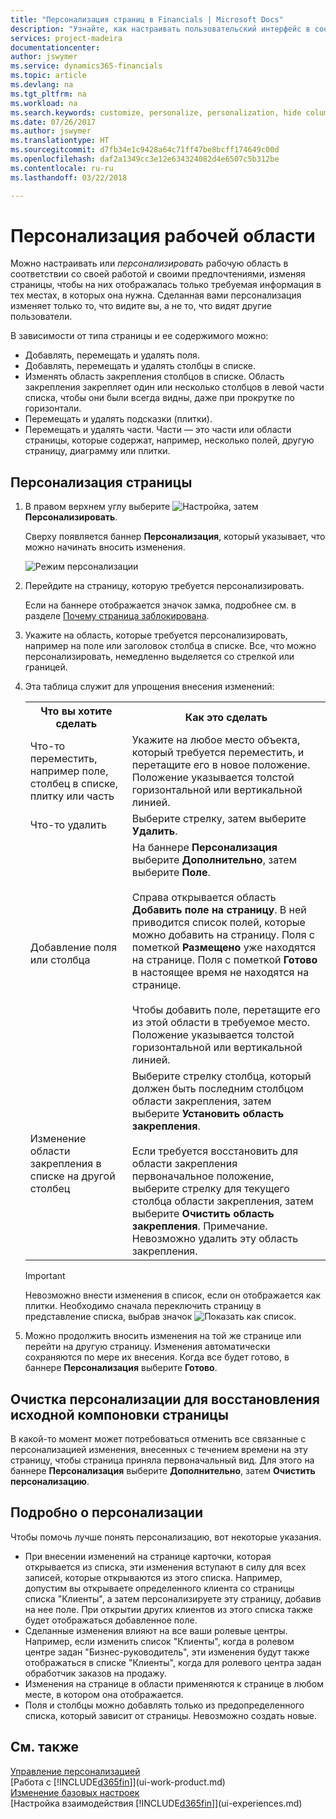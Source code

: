 ```yaml
---
title: "Персонализация страниц в Financials | Microsoft Docs"
description: "Узнайте, как настраивать пользовательский интерфейс в соответствии с вашим способом работы."
services: project-madeira
documentationcenter: 
author: jswymer
ms.service: dynamics365-financials
ms.topic: article
ms.devlang: na
ms.tgt_pltfrm: na
ms.workload: na
ms.search.keywords: customize, personalize, personalization, hide columns, remove fields, move fields
ms.date: 07/26/2017
ms.author: jswymer
ms.translationtype: HT
ms.sourcegitcommit: d7fb34e1c9428a64c71ff47be8bcff174649c00d
ms.openlocfilehash: daf2a1349cc3e12e634324082d4e6507c5b312be
ms.contentlocale: ru-ru
ms.lasthandoff: 03/22/2018

---
```

# <a name="personalizing-your-workspace"></a>Персонализация рабочей области
<!--NAV in the Web client-->
Можно настраивать или *персонализировать* рабочую область в соответствии со своей работой и своими предпочтениями, изменяя страницы, чтобы на них отображалась только требуемая информация в тех местах, в которых она нужна. Сделанная вами персонализация изменяет только то, что видите вы, а не то, что видят другие пользователи.

В зависимости от типа страницы и ее содержимого можно:

-   Добавлять, перемещать и удалять поля.
-   Добавлять, перемещать и удалять столбцы в списке.
-   Изменять область закрепления столбцов в списке. Область закрепления закрепляет один или несколько столбцов в левой части списка, чтобы они были всегда видны, даже при прокрутке по горизонтали.
-   Перемещать и удалять подсказки (плитки).
-   Перемещать и удалять части. Части — это части или области страницы, которые содержат, например, несколько полей, другую страницу, диаграмму или плитки.  

## <a name="to-personalize-a-page"></a>Персонализация страницы

1. В правом верхнем углу выберите ![Настройка](media/ui-experience/settings_icon_small.png "Значок настроек для ролевого центра"), затем **Персонализировать**.

    Сверху появляется баннер **Персонализация**, который указывает, что можно начинать вносить изменения.

    ![Режим персонализации](media/ui_personalize_mode_small.png "Режим персонализации")

2. Перейдите на страницу, которую требуется персонализировать.

   Если на баннере отображается значок замка, подробнее см. в разделе [Почему страница заблокирована](ui-personalization-locked.md).

3. Укажите на область, которые требуется персонализировать, например на поле или заголовок столбца в списке. Все, что можно персонализировать, немедленно выделяется со стрелкой или границей.
   <!--
   -  If a component can be personalized, an arrow head (![Personalization indicator arrow left](media/ui_personalize_arrow_left.png "Personalization indicator arrow left") or ![Personalization indicator arrow down](media/ui_personalize_arrow_down.png "Personalization indicator arrow down")) appears.
   -   If the component is a part, the extent of the part is indicated by a border.
   -   The freeze pane in a list is indicated by a vertical line along the entire right-side of the last column of the freeze pane.
   -->

4. Эта таблица служит для упрощения внесения изменений:     <table>
       <tr><th>Что вы хотите сделать</td><th>Как это сделать</th></tr>
       <tr><td>Что-то переместить, например поле, столбец в списке, плитку или часть</td><td> Укажите на любое место объекта, который требуется переместить, и перетащите его в новое положение. Положение указывается толстой горизонтальной или вертикальной линией.</td></tr>
       <tr><td>Что-то удалить</td><td>Выберите стрелку, затем выберите <b>Удалить</b>. </td></tr>
       <tr><td>Добавление поля или столбца</td><td>На баннере <b>Персонализация</b> выберите <b>Дополнительно</b>, затем выберите <b>Поле</b>.<br /></br>Справа открывается область <b>Добавить поле на страницу</b>. В ней приводится список полей, которые можно добавить на страницу. Поля с пометкой <b>Размещено</b> уже находятся на странице. Поля с пометкой <b>Готово</b> в настоящее время не находятся на странице.<br /></br>Чтобы добавить поле, перетащите его из этой области в требуемое место. Положение указывается толстой горизонтальной или вертикальной линией.</td></tr>
       <tr><td>Изменение области закрепления в списке на другой столбец</td><td>Выберите стрелку столбца, который должен быть последним столбцом области закрепления, затем выберите <b>Установить область закрепления</b>.<br /><br/>Если требуется восстановить для области закрепления первоначальное положение, выберите стрелку для текущего столбца области закрепления, затем выберите <b>Очистить область закрепления</b>. Примечание. Невозможно удалить эту область закрепления.</td></tr>
     </table>

   > [!IMPORTANT]  
   >   Невозможно внести изменения в список, если он отображается как плитки. Необходимо сначала переключить страницу в представление списка, выбрав значок ![Показать как список](media/ui_show_as_list_icon.png "Показать как список").

5. Можно продолжить вносить изменения на той же странице или перейти на другую страницу. Изменения автоматически сохраняются по мере их внесения. Когда все будет готово, в баннере **Персонализация** выберите **Готово**.

## <a name="clear-personalization-to-change-a-page-back-to-its-original-layout"></a>Очистка персонализации для восстановления исходной компоновки страницы
В какой-то момент может потребоваться отменить все связанные с персонализацией изменения, внесенных с течением времени на эту страницу, чтобы страница приняла первоначальный вид. Для этого на баннере **Персонализация** выберите **Дополнительно**, затем **Очистить персонализацию**.

## <a name="personalization-in-detail"></a>Подробно о персонализации
Чтобы помочь лучше понять персонализацию, вот некоторые указания.  
-   При внесении изменений на странице карточки, которая открывается из списка, эти изменения вступают в силу для всех записей, которые открываются из этого списка. Например, допустим вы открываете определенного клиента со страницы списка "Клиенты", а затем персонализируете эту страницу, добавив на нее поле. При открытии других клиентов из этого списка также будет отображаться добавленное поле.
-   Сделанные изменения влияют на все ваши ролевые центры. Например, если изменить список "Клиенты", когда в ролевом центре задан "Бизнес-руководитель", эти изменения будут также отображаться в списке "Клиенты", когда для ролевого центра задан обработчик заказов на продажу.
-   Изменения на странице в области применяются к странице в любом месте, в котором она отображается.  
-   Поля и столбцы можно добавлять только из предопределенного списка, который зависит от страницы. Невозможно создать новые.

## <a name="see-also"></a>См. также
[Управление персонализацией](ui-personalization-manage.md)  
[Работа с [!INCLUDE[d365fin](includes/d365fin_md.md)]](ui-work-product.md)  
[Изменение базовых настроек](ui-change-basic-settings.md)  
[Настройка взаимодействия [!INCLUDE[d365fin](includes/d365fin_md.md)]](ui-experiences.md)  

